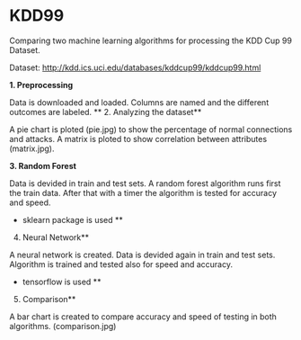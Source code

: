 # KDD99

Comparing two machine learning algorithms for processing the KDD Cup 99 Dataset.

Dataset: http://kdd.ics.uci.edu/databases/kddcup99/kddcup99.html


**1. Preprocessing**

Data is downloaded and loaded. Columns are named and the different outcomes are labeled. 
**
2. Analyzing the dataset**

A pie chart is ploted (pie.jpg) to show the percentage of normal connections and attacks.
A matrix is ploted to show correlation between attributes (matrix.jpg).

**3. Random Forest**

Data is devided in train and test sets. A random forest algorithm runs first the train data. After that with a timer the algorithm is tested for accuracy and speed.
 - sklearn package is used
**
4. Neural Network**

A neural network is created. Data is devided again in train and test sets. Algorithm is trained and tested also for speed and accuracy. 
 - tensorflow is used
**
5. Comparison**

A bar chart is created to compare accuracy and speed of testing in both algorithms.
(comparison.jpg)
